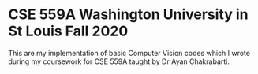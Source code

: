# CSE 559A Washington University in St Louis Fall 2020
This are my implementation of basic Computer Vision codes which I wrote during my coursework for CSE 559A taught by Dr Ayan Chakrabarti.

